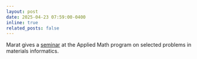 ```yaml
---
layout: post
date: 2025-04-23 07:59:00-0400
inline: true
related_posts: false
---
```


Marat gives a [seminar](https://appliedmath.arizona.edu/students/math-586/math-586b-spring-2025-schedule) at the Applied Math program on selected problems in materials informatics. 